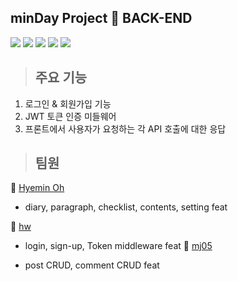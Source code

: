 ## minDay Project 📘 BACK-END

<img src="https://img.shields.io/badge/javaScript-F7DF1E?style=for-the-badge&logo=javaScript&logoColor=white">  <img src="https://img.shields.io/badge/Passport-34E27A?style=for-the-badge&logo=passport&logoColor=white">  <img src="https://img.shields.io/badge/jsonwebtokens-000000?style=for-the-badge&logo=jsonwebtokenst&logoColor=white">  <img src="https://img.shields.io/badge/express-000000?style=for-the-badge&logo=express&logoColor=white">  <img src="https://img.shields.io/badge/dotenv-ECD53F?style=for-the-badge&logo=dotenv&logoColor=white"> 


> ## 주요 기능
1. 로그인 & 회원가입 기능
2. JWT 토큰 인증 미들웨어
3. 프론트에서 사용자가 요청하는 각 API 호출에 대한 응답


> ## 팀원
:seedling: [Hyemin Oh](https://github.com/kelly2657) 
- diary, paragraph, checklist, contents, setting feat

:seedling: [hw](https://github.com/Hye1JEong)

- login, sign-up, Token middleware feat
:seedling: [mj05](https://github.com/amamj05)

- post CRUD, comment CRUD feat
